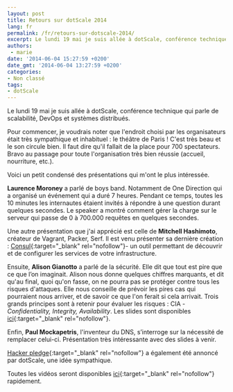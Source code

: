 ```yaml
---
layout: post
title: Retours sur dotScale 2014
lang: fr
permalink: /fr/retours-sur-dotscale-2014/
excerpt: Le lundi 19 mai je suis allée à dotScale, conférence technique qui parle de scalabilité, DevOps et systèmes distribués.
authors:
 - marie
date: '2014-06-04 15:27:59 +0200'
date_gmt: '2014-06-04 13:27:59 +0200'
categories:
- Non classé
tags:
- dotScale
---
```


Le lundi 19 mai je suis allée à dotScale, conférence technique qui parle de scalabilité, DevOps et systèmes distribués.

Pour commencer, je voudrais noter que l'endroit choisi par les organisateurs était très sympathique et inhabituel : le théâtre de Paris ! C'est très beau et le son circule bien. Il faut dire qu'il fallait de la place pour 700 spectateurs. Bravo au passage pour toute l'organisation très bien réussie (accueil, nourriture, etc.).

Voici un petit condensé des présentations qui m'ont le plus intéressée.

**Laurence Moroney** a parlé de boys band. Notamment de One Direction qui a organisé un événement qui a duré 7 heures. Pendant ce temps, toutes les 10 minutes les internautes étaient invités à répondre à une question durant quelques secondes. Le speaker a montré comment gérer la charge sur le serveur qui passe de 0 à 700.000 requêtes en quelques secondes.

Une autre présentation que j'ai apprécié est celle de **Mitchell Hashimoto**, créateur de Vagrant, Packer, Serf. Il est venu présenter sa dernière création : [Consul](http://www.consul.io/){:target="_blank" rel="nofollow"}- un outil permettant de découvrir et de configurer les services de votre infrastructure.

Ensuite, **Alison Gianotto** a parlé de la sécurité. Elle dit que tout est pire que ce que l’on imaginait. Alison nous donne quelques chiffres marquants, et dit qu'au final, quoi qu'on fasse, on ne pourra pas se protéger contre tous les risques d'attaques. Elle nous conseille de prévoir les pires cas qui pourraient nous arriver, et de savoir ce que l'on ferait si cela arrivait. Trois grands principes sont à retenir pour évaluer les risques : CIA - *Confidentiality, Integrity, Availability*. Les slides sont disponibles [ici](http://fr.slideshare.net/snipeyhead/dotscale-2014){:target="_blank" rel="nofollow"}.

Enfin, **Paul Mockapetris**, l'inventeur du DNS, s’interroge sur la nécessité de remplacer celui-ci. Présentation très intéressante avec des slides à venir.

[Hacker pledge](http://www.hackerpledge.org/){:target="_blank" rel="nofollow"} a également été annoncé par dotScale, une idée sympathique.

Toutes les vidéos seront disponibles [ici](https://www.youtube.com/user/dotconferences "Chaîne youtube dotConferences"){:target="_blank" rel="nofollow"} rapidement.
